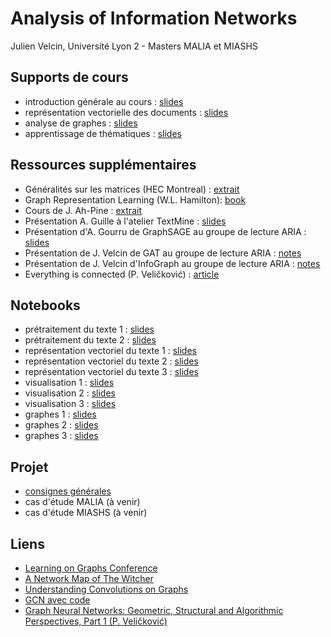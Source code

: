 # Analysis of Information Networks

Julien Velcin, Université Lyon 2 - Masters MALIA et MIASHS

## Supports de cours

- introduction générale au cours : [slides](https://velcin.github.io/files/NA/part1_introduction.pdf)
- représentation vectorielle des documents : [slides](https://velcin.github.io/files/NA/part2_repr_documents.pdf)
- analyse de graphes : [slides](https://velcin.github.io/files/NA/part3_graphs.pdf)
- apprentissage de thématiques : [slides](https://velcin.github.io/files/NA/part4_topic-learning.pdf)

## Ressources supplémentaires

- Généralités sur les matrices (HEC Montreal) : [extrait](https://velcin.github.io/files/NA/Generalites_sur_matrices.pdf)
- Graph Representation Learning (W.L. Hamilton): [book](https://velcin.github.io/files/NA/GRL_Book.pdf)
- Cours de J. Ah-Pine : [extrait](https://velcin.github.io/files/NA/extrait_CM_AHPINE.pdf)
- Présentation A. Guille à l'atelier TextMine : [slides](https://velcin.github.io/files/NA/GUILLE_textmine2023.pdf)
- Présentation d'A. Gourru de GraphSAGE au groupe de lecture ARIA : [slides](https://velcin.github.io/files/NA/GOURRU_GraphSAGE.pdf)
- Présentation de J. Velcin de GAT au groupe de lecture ARIA : [notes](https://velcin.github.io/files/NA/notes_VELCIN_GAT.pdf)
- Présentation de J. Velcin d'InfoGraph au groupe de lecture ARIA : [notes](https://velcin.github.io/files/NA/notes_VELCIN_InfoGraph.pdf)
- Everything is connected (P. Veličković) : [article](https://velcin.github.io/files/NA/velickovic_2023.pdf)

## Notebooks

- prétraitement du texte 1 : [slides](https://velcin.github.io/files/NA/1.1_text1.html)
- prétraitement du texte 2 : [slides](https://velcin.github.io/files/NA/1.2_text2.html)
- représentation vectoriel du texte 1 : [slides](https://velcin.github.io/files/NA/2.1_vect1.html)
- représentation vectoriel du texte 2 : [slides](https://velcin.github.io/files/NA/2.2_vect2.html)
- représentation vectoriel du texte 3 : [slides](https://velcin.github.io/files/NA/2.3_vect3.html)
- visualisation 1 : [slides](https://velcin.github.io/files/NA/3.1_vis1.html)
- visualisation 2 : [slides](https://velcin.github.io/files/NA/3.2_vis2.html)
- visualisation 3 : [slides](https://velcin.github.io/files/NA/3.3_vis3.html)
- graphes 1 : [slides](https://velcin.github.io/files/NA/4.1_graph1.html)
- graphes 2 : [slides](https://velcin.github.io/files/NA/4.2_graph2.html)
- graphes 3 : [slides](https://velcin.github.io/files/NA/4.3_graph3.html)

## Projet

- [consignes générales](https://velcin.github.io/files/NA/consignes_2023.pdf)
- cas d'étude MALIA (à venir)
- cas d'étude MIASHS (à venir)

## Liens

- [Learning on Graphs Conference](https://logconference.org)
- [A Network Map of The Witcher](https://nightingaledvs.com/a-network-map-of-the-witcher/)
- [Understanding Convolutions on Graphs](https://distill.pub/2021/understanding-gnns/)
- [GCN avec code](https://towardsdatascience.com/understanding-graph-convolutional-networks-for-node-classification-a2bfdb7aba7b)
- [Graph Neural Networks: Geometric, Structural and Algorithmic Perspectives, Part 1 (P. Veličković)](https://www.youtube.com/watch?v=pL5Nc8Axv5A)